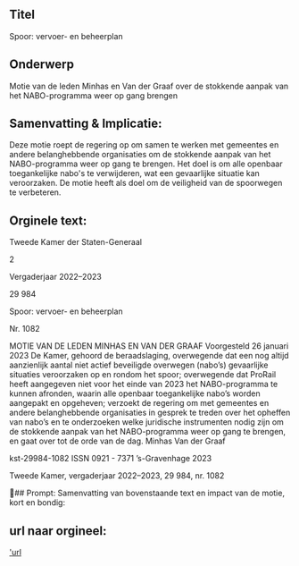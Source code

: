 ## Titel
Spoor: vervoer- en beheerplan
## Onderwerp
Motie van de leden Minhas en Van der Graaf over de stokkende aanpak van het NABO-programma weer op gang brengen
## Samenvatting & Implicatie:

Deze motie roept de regering op om samen te werken met gemeentes en andere belanghebbende organisaties om de stokkende aanpak van het NABO-programma weer op gang te brengen. Het doel is om alle openbaar toegankelijke nabo's te verwijderen, wat een gevaarlijke situatie kan veroorzaken. De motie heeft als doel om de veiligheid van de spoorwegen te verbeteren.
## Orginele text:


Tweede Kamer der Staten-Generaal

2

Vergaderjaar 2022–2023

29 984

Spoor: vervoer- en beheerplan

Nr. 1082

MOTIE VAN DE LEDEN MINHAS EN VAN DER GRAAF
Voorgesteld 26 januari 2023
De Kamer,
gehoord de beraadslaging,
overwegende dat een nog altijd aanzienlijk aantal niet actief beveiligde
overwegen (nabo’s) gevaarlijke situaties veroorzaken op en rondom het
spoor;
overwegende dat ProRail heeft aangegeven niet voor het einde van 2023
het NABO-programma te kunnen afronden, waarin alle openbaar
toegankelijke nabo’s worden aangepakt en opgeheven;
verzoekt de regering om met gemeentes en andere belanghebbende
organisaties in gesprek te treden over het opheffen van nabo’s en te
onderzoeken welke juridische instrumenten nodig zijn om de stokkende
aanpak van het NABO-programma weer op gang te brengen,
en gaat over tot de orde van de dag.
Minhas
Van der Graaf

kst-29984-1082
ISSN 0921 - 7371
’s-Gravenhage 2023

Tweede Kamer, vergaderjaar 2022–2023, 29 984, nr. 1082

## Prompt:
Samenvatting van bovenstaande text en impact van de motie, kort en bondig:

## url naar orgineel:
['url](https://gegevensmagazijn.tweedekamer.nl/OData/v4/2.0/Document(009bc14a-e7cf-4f5d-a07d-f1e760bb646e)/resource)
